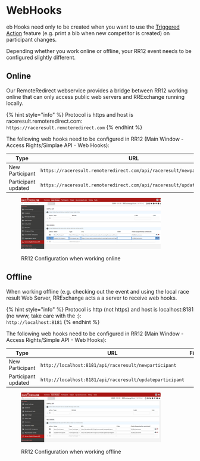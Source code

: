 # WebHooks

eb Hooks need only to be created when you want to use the [Triggered Action](../../operation-modes/triggered-actions.md) feature (e.g. print a bib when new competitor is created) on participant changes.

Depending whether you work online or offline, your RR12 event needs to be configured slightly different.

## Online

Our RemoteRedirect webservice provides a bridge between RR12 working online that can only access public web servers and RRExchange running locally.&#x20;

{% hint style="info" %}
Protocol is https and host is raceresult.remoteredirect.com:\
`https://raceresult.remoteredirect.com`
{% endhint %}

The following web hooks need to be configured in RR12 (Main Window - Access Rights/Simplae API - Web Hooks):

<table><thead><tr><th width="138">Type</th><th>URL</th><th width="96">Filter</th><th>Fields</th></tr></thead><tbody><tr><td>New Participant</td><td><code>https://raceresult.remoteredirect.com/api/raceresult/newparticipant</code></td><td></td><td><code>ID;Bib;Lastname</code></td></tr><tr><td>Participant updated</td><td><code>https://raceresult.remoteredirect.com/api/raceresult/updateparticipant</code></td><td></td><td><code>ID;Bib;Lastname</code></td></tr></tbody></table>

<figure><img src="../../.gitbook/assets/image (3).png" alt="" width="375"><figcaption><p>RR12 Configuration when working online</p></figcaption></figure>

## Offline

When working offline (e.g. checking out the event and using the local race result Web Server, RRExchange acts a a server to receive web hooks.

{% hint style="info" %}
Protocol is http (not https) and host is localhost:8181 (no www, take care with the :):\
`http://localhost:8181`
{% endhint %}

The following web hooks need to be configured in RR12 (Main Window - Access Rights/Simple API - Web Hooks):

<table><thead><tr><th width="138">Type</th><th>URL</th><th width="96">Filter</th><th>Fields</th></tr></thead><tbody><tr><td>New Participant</td><td><code>http://localhost:8181/api/raceresult/newparticipant</code></td><td></td><td><code>ID;Bib;Lastname</code></td></tr><tr><td>Participant updated</td><td><code>http://localhost:8181/api/raceresult/updateparticipant</code></td><td></td><td><code>ID;Bib;Lastname</code></td></tr></tbody></table>

<figure><img src="../../.gitbook/assets/image (1).png" alt="" width="375"><figcaption><p>RR12 Configuration when working offline</p></figcaption></figure>
